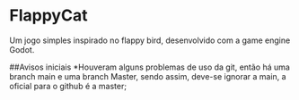 # FlappyCat
Um jogo simples inspirado no flappy bird, desenvolvido com a game engine Godot.

##Avisos iniciais
*Houveram alguns problemas de uso da git, então há uma branch main e uma branch Master, sendo assim, deve-se ignorar a main, a oficial para o github é a master;
